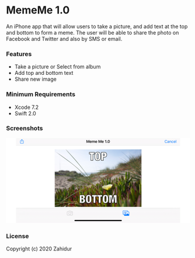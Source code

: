 # MemeMe 1.0

An iPhone app that will allow users to take a picture, and add text at the top and bottom to form a meme. The user will be able to share the photo on Facebook and Twitter and also by SMS or email.

### Features

- Take a picture or Select from album
- Add top and bottom text
- Share new image

### Minimum Requirements

- Xcode 7.2
- Swift 2.0

### Screenshots

![Screenshot](screenshots/1.png)

### License

Copyright (c) 2020 Zahidur
